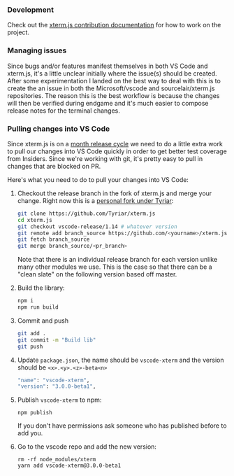### Development

Check out the [xterm.js contribution documentation](https://github.com/sourcelair/xterm.js#development-and-contribution) for how to work on the project.

### Managing issues

Since bugs and/or features manifest themselves in both VS Code and xterm.js, it's a little unclear initially where the issue(s) should be created. After some experimentation I landed on the best way to deal with this is to create the an issue in both the Microsoft/vscode and sourcelair/xterm.js repositories. The reason this is the best workflow is because the changes will then be verified during endgame and it's much easier to compose release notes for the terminal changes.

### Pulling changes into VS Code

Since xterm.js is on a [month release cycle](https://github.com/sourcelair/xterm.js#releases) we need to do a little extra work to pull our changes into VS Code quickly in order to get better test coverage from Insiders. Since we're working with git, it's pretty easy to pull in changes that are blocked on PR.

Here's what you need to do to pull your changes into VS Code:

1. Checkout the release branch in the fork of xterm.js and merge your change. Right now this is a [personal fork under Tyriar](https://github.com/Tyriar/xterm.js):

   ```bash
   git clone https://github.com/Tyriar/xterm.js
   cd xterm.js
   git checkout vscode-release/1.14 # whatever version
   git remote add branch_source https://github.com/<yourname>/xterm.js
   git fetch branch_source
   git merge branch_source/<pr_branch>
   ```

   Note that there is an individual release branch for each version unlike many other modules we use. This is the case so that there can be a "clean slate" on the following version based off master.

2. Build the library:

   ```bash
   npm i
   npm run build
   ```

3. Commit and push

   ```bash
   git add .
   git commit -m "Build lib"
   git push
   ```

4. Update `package.json`, the name should be `vscode-xterm` and the version should be `<x>.<y>.<z>-beta<n>`

   ```bash
   "name": "vscode-xterm",
   "version": "3.0.0-beta1",
   ```

5. Publish `vscode-xterm` to npm:

   ```
   npm publish
   ```

   If you don't have permissions ask someone who has published before to add you.

6. Go to the vscode repo and add the new version:

   ```
   rm -rf node_modules/xterm
   yarn add vscode-xterm@3.0.0-beta1
   ```
